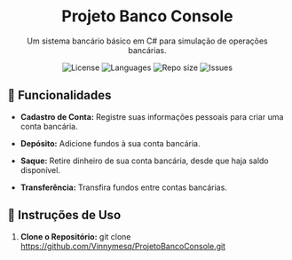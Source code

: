 <div align="center">
  <h1>Projeto Banco Console</h1>
  <p>Um sistema bancário básico em C# para simulação de operações bancárias.</p>
  <img src="https://img.shields.io/github/license/Vinnymesq/ProjetoBancoConsole?style=flat-square" alt="License">
  <img src="https://img.shields.io/github/languages/count/Vinnymesq/ProjetoBancoConsole?style=flat-square" alt="Languages">
  <img src="https://img.shields.io/github/repo-size/Vinnymesq/ProjetoBancoConsole?style=flat-square" alt="Repo size">
  <img src="https://img.shields.io/github/issues/Vinnymesq/ProjetoBancoConsole?style=flat-square" alt="Issues">
</div>

## 🚀 Funcionalidades

- **Cadastro de Conta:** Registre suas informações pessoais para criar uma conta bancária.
  
- **Depósito:** Adicione fundos à sua conta bancária.
  
- **Saque:** Retire dinheiro de sua conta bancária, desde que haja saldo disponível.
  
- **Transferência:** Transfira fundos entre contas bancárias.

## 📝 Instruções de Uso

1. **Clone o Repositório:**
git clone https://github.com/Vinnymesq/ProjetoBancoConsole.git

